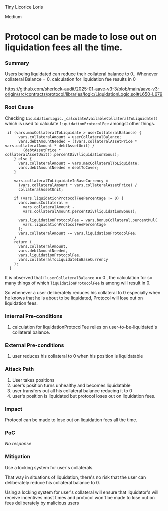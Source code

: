 Tiny Licorice Loris

Medium

# Protocol can be made to lose out on liquidation fees all the time.

### Summary

Users being liquidated can reduce their collateral balance to 0.. Whenever collateral Balance = 0. calculation for liquidation fee results in 0

https://github.com/sherlock-audit/2025-01-aave-v3-3/blob/main/aave-v3-origin/src/contracts/protocol/libraries/logic/LiquidationLogic.sol#L650-L679
### Root Cause

Checking `LiquidationLogic._calculateAvailableCollateralToLiquidate()` which is used to calculate `liquidationProtocolFee` amongst other things. 

```solidity
 if (vars.maxCollateralToLiquidate > userCollateralBalance) {
      vars.collateralAmount = userCollateralBalance;
      vars.debtAmountNeeded = ((vars.collateralAssetPrice * vars.collateralAmount * debtAssetUnit) /
        (debtAssetPrice * collateralAssetUnit)).percentDiv(liquidationBonus);
    } else {
      vars.collateralAmount = vars.maxCollateralToLiquidate;
      vars.debtAmountNeeded = debtToCover;
    }

    vars.collateralToLiquidateInBaseCurrency =
      (vars.collateralAmount * vars.collateralAssetPrice) /
      collateralAssetUnit;

    if (vars.liquidationProtocolFeePercentage != 0) {
      vars.bonusCollateral =
        vars.collateralAmount -
        vars.collateralAmount.percentDiv(liquidationBonus);

      vars.liquidationProtocolFee = vars.bonusCollateral.percentMul(
        vars.liquidationProtocolFeePercentage
      );
      vars.collateralAmount -= vars.liquidationProtocolFee;
    }
    return (
      vars.collateralAmount,
      vars.debtAmountNeeded,
      vars.liquidationProtocolFee,
      vars.collateralToLiquidateInBaseCurrency
    );
  }
```

It is observed that if `userCollateralBalance` == 0 , the calculation for so many things of which `liquidationProtocolFee` is among will result in 0.

So whenever a user deliberately reduces his collateral to 0 especially when he knows that he is about to be liquidated, Protocol will lose out on liquidation fees.

### Internal Pre-conditions

1. calculation for liquidationProtocolFee relies on user-to-be-liquidated's collateral balance.

### External Pre-conditions

1. user reduces his collateral to 0 when his position is liquidatable

### Attack Path

1. User takes positions 
2. user's position turns unhealthy and becomes liquidatable
3. user transfers out all his collateral balance reducing it to 0
4. user's position is liquidated but protocol loses out on liquidation fees.

### Impact

Protocol can be made to lose out on liquidation fees all the time.

### PoC

_No response_

### Mitigation

Use a locking system for user's collaterals.

That way in situations of liquidation, there's no risk that the user can deliberately reduce his collateral balance to 0.

Using a locking system for user's collateral will ensure that liquidator's will receive incentives most times and protocol won't be made to lose out on fees deliberately by malicious users
